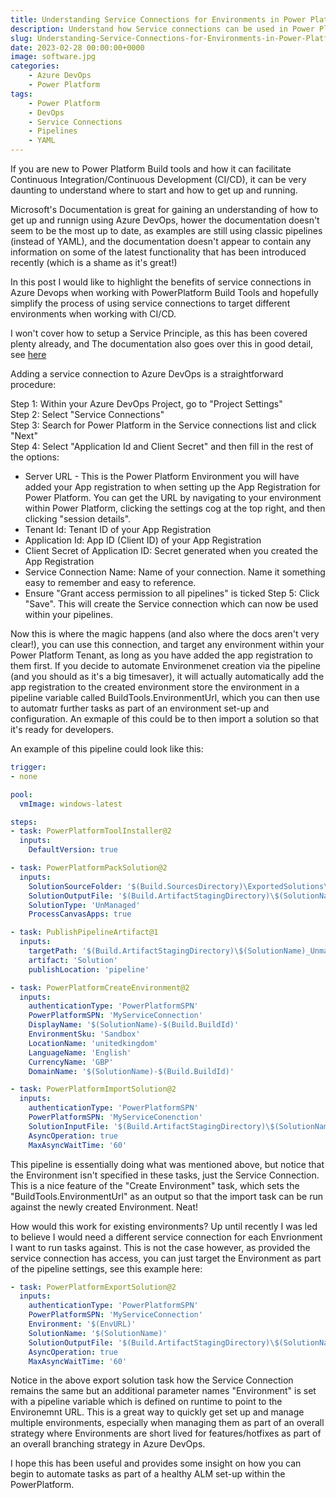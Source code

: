 ```yaml
---
title: Understanding Service Connections for Environments in Power Platform Build tools
description: Understand how Service connections can be used in Power Platform Build tools for DevOps
slug: Understanding-Service-Connections-for-Environments-in-Power-Platform-Build-tools
date: 2023-02-28 00:00:00+0000
image: software.jpg
categories:
    - Azure DevOps
    - Power Platform
tags:
    - Power Platform
    - DevOps
    - Service Connections
    - Pipelines
    - YAML
---
```


If you are new to Power Platform Build tools and how it can facilitate Continuous Integration/Continuous Development (CI/CD), it can be very daunting to understand where to start and how to get up and running.  

Microsoft's Documentation is great for gaining an understanding of how to get up and runnign using Azure DevOps, hower the documentation doesn't seem to be the most up to date, as examples are still using classic pipelines (instead of YAML), and the documentation doesn't appear to contain any information on some of the latest functionality that has been introduced recently (which is a shame as it's great!)

In this post I would like to highlight the benefits of service connections in Azure Devops when working with PowerPlatform Build Tools and hopefully simplify the process of using service connections to target different environments when working with CI/CD.

I won't cover how to setup a Service Principle, as this has been covered plenty already, and The documentation also goes over this in good detail, see [here](https://learn.microsoft.com/en-us/power-platform/alm/devops-build-tools)

Adding a service connection to Azure DevOps is a straightforward procedure:

Step 1: Within your Azure DevOps Project, go to "Project Settings"  
Step 2: Select "Service Connections"  
Step 3: Search for Power Platform in the Service connections list and click "Next"  
Step 4: Select "Application Id and Client Secret" and then fill in the rest of the options:  

- Server URL - This is the Power Platform Environment you will have added your App registration to when setting up the App Registration for Power Platform. You can get the URL by navigating to your environment within Power Platform, clicking the settings cog at the top right, and then clicking "session details".
- Tenant Id: Tenant ID of your App Registration
- Application Id: App ID (Client ID) of your App Registration
- Client Secret of Application ID: Secret generated when you created the App Registration
- Service Connection Name: Name of your connection. Name it something easy to remember and easy to reference.
- Ensure "Grant access permission to all pipelines" is ticked
Step 5: Click "Save". This will create the Service connection which can now be used within your pipelines.  

Now this is where the magic happens (and also where the docs aren't very clear!), you can use this connection, and target any environment within your Power Platform Tenant, as long as you have added the app registration to them first. If you decide to automate Environmenet creation via the pipeline (and you should as it's a big timesaver), it will actually automatically add the app registration to the created environment store the environment in a pipeline variable called BuildTools.EnvironmentUrl, which you can then use to automatr further tasks as part of an environment set-up and configuration. An exmaple of this could be to then import a solution so that it's ready for developers.  

An example of this pipeline could look like this:  

~~~YAML
trigger:
- none

pool:
  vmImage: windows-latest

steps:
- task: PowerPlatformToolInstaller@2
  inputs:
    DefaultVersion: true

- task: PowerPlatformPackSolution@2
  inputs:
    SolutionSourceFolder: '$(Build.SourcesDirectory)\ExportedSolutions\$(SolutionName)'
    SolutionOutputFile: '$(Build.ArtifactStagingDirectory)\$(SolutionName)_Unmanaged.zip'
    SolutionType: 'UnManaged'
    ProcessCanvasApps: true

- task: PublishPipelineArtifact@1
  inputs:
    targetPath: '$(Build.ArtifactStagingDirectory)\$(SolutionName)_Unmanaged.zip'
    artifact: 'Solution'
    publishLocation: 'pipeline'

- task: PowerPlatformCreateEnvironment@2
  inputs:
    authenticationType: 'PowerPlatformSPN'
    PowerPlatformSPN: 'MyServiceConnection'
    DisplayName: '$(SolutionName)-$(Build.BuildId)'
    EnvironmentSku: 'Sandbox'
    LocationName: 'unitedkingdom'
    LanguageName: 'English'
    CurrencyName: 'GBP'
    DomainName: '$(SolutionName)-$(Build.BuildId)'

- task: PowerPlatformImportSolution@2
  inputs:
    authenticationType: 'PowerPlatformSPN'
    PowerPlatformSPN: 'MyServiceConenction'
    SolutionInputFile: '$(Build.ArtifactStagingDirectory)\$(SolutionName)_Unmanaged.zip'
    AsyncOperation: true
    MaxAsyncWaitTime: '60'
~~~

This pipeline is essentially doing what was mentioned above, but notice that the Environment isn't specified in these tasks, just the Service Connection. This is a nice feature of the "Create Environment" task, which sets the "BuildTools.EnvironmentUrl" as an output so that the import task can be run against the newly created Environment. Neat!

How would this work for existing environments? Up until recently I was led to believe I would need a different service connection for each Envrionment I want to run tasks against. This is not the case however, as provided the service connection has access, you can just target the Environment as part of the pipeline settings, see this example here:

~~~YAML
- task: PowerPlatformExportSolution@2
  inputs:
    authenticationType: 'PowerPlatformSPN'
    PowerPlatformSPN: 'MyServiceConnection'
    Environment: '$(EnvURL)'
    SolutionName: '$(SolutionName)'
    SolutionOutputFile: '$(Build.ArtifactStagingDirectory)\$(SolutionName).zip'
    AsyncOperation: true
    MaxAsyncWaitTime: '60'
~~~

Notice in the above export solution task how the Service Connection remains the same but an additional parameter names "Environment" is set with a pipeline variable which is defined on runtime to point to the Environemnt URL. This is a great way to quickly get set up and manage multiple environments, especially when managing them as part of an overall strategy where Environments are short lived for features/hotfixes as part of an overall branching strategy in Azure DevOps.

I hope this has been useful and provides some insight on how you can begin to automate tasks as part of a healthy ALM set-up within the PowerPlatform.

